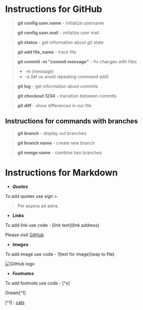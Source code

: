 # Instructions for GitHub

>**git config user.name** - initialize username

>**git config user.mail** - initialize user mail

>**git status** - get information about git state

>**git add file_name** - track file

>**git commit -m "commit message"** - fix changes with files
> - -m (message)
> - -a (let us avoid repeating command *add*)

>**git log** - get information about commits

>**git checkout 1234** - transition between commits

>**git diff** - show differences in our file

## Instructions for commands with branches

>**git branch** - display out branches

>**git branch name** - create new branch

>**git merge name** - combine two branches

# Instructions for Markdown

* **_Quotes_**

To add quotes use sign >.

> Per aspera ad astra.

* **_Links_**

To add link use code - [link text](link address)

Please visit [GitHub](https://desktop.github.com/)

* **_Images_**

To add image use code - ![text for image](way to file)

![GitHub logo](github-logo.png) 

* **_Footnotes_**

To add footnote use code - [^x]

Dream[^1]

[^1] : [cats](https://ru.wikipedia.org/wiki/%D0%9A%D0%BE%D1%88%D0%BA%D0%B0)






